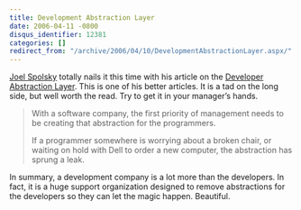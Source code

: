```yaml
---
title: Development Abstraction Layer
date: 2006-04-11 -0800
disqus_identifier: 12381
categories: []
redirect_from: "/archive/2006/04/10/DevelopmentAbstractionLayer.aspx/"
---
```


[Joel Spolsky](http://www.joelonsoftware.com/ "Joel Spolsky") totally
nails it this time with his article on the [Developer Abstraction
Layer](http://www.joelonsoftware.com/articles/DevelopmentAbstraction.html "Insulate your developers from distractions.").
This is one of his better articles. It is a tad on the long side, but
well worth the read. Try to get it in your manager’s hands.

> With a software company, the first priority of management needs to be
> creating that abstraction for the programmers.
>
> If a programmer somewhere is worrying about a broken chair, or waiting
> on hold with Dell to order a new computer, the abstraction has sprung
> a leak.

In summary, a development company is a lot more than the developers. In
fact, it is a huge support organization designed to remove abstractions
for the developers so they can let the magic happen. Beautiful.

